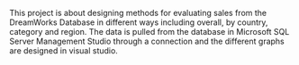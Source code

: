 This project is about designing methods for evaluating sales from the DreamWorks Database in different ways including overall, by country, category and region. The data is pulled from the 
database in Microsoft SQL Server Management Studio through a connection and the different graphs are designed in visual studio.
